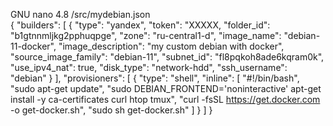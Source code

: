   GNU nano 4.8                                                        /src/mydebian.json                                                                  
{
    "builders": [
        {
            "type": "yandex",
            "token": "XXXXX,
            "folder_id": "b1gtnnmljkg2pphuqpge",
            "zone": "ru-central1-d",
            "image_name": "debian-11-docker",
            "image_description": "my custom debian with docker",
            "source_image_family": "debian-11",
            "subnet_id": "fl8pqkoh8ade6kqram0k",
            "use_ipv4_nat": true,
            "disk_type": "network-hdd",
            "ssh_username": "debian"
        }
    ],
    "provisioners": [
    {
      "type": "shell",
      "inline": [
        "#!/bin/bash",
"sudo apt-get update",
"sudo DEBIAN_FRONTEND='noninteractive' apt-get install -y ca-certificates curl htop tmux",
"curl -fsSL https://get.docker.com -o get-docker.sh",
"sudo sh get-docker.sh"
           ]
    }
    ]
}
